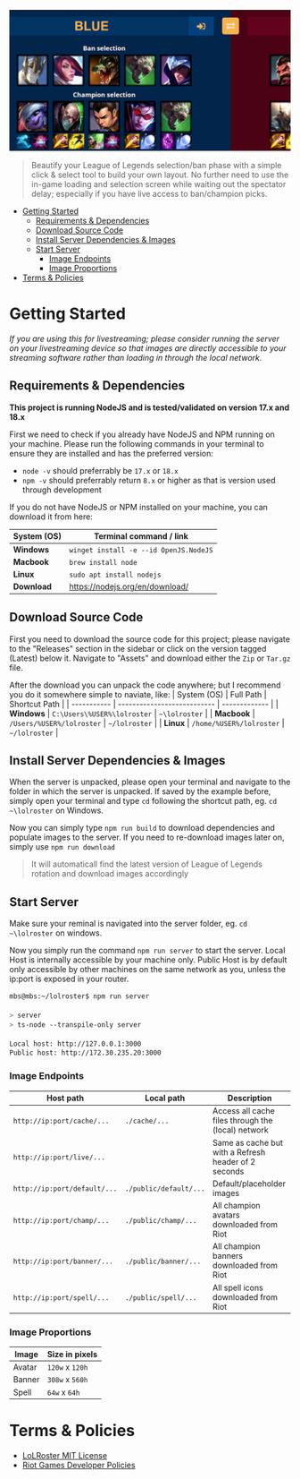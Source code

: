 ![League of Legends: Roster](.github/readme/preview.png)

> Beautify your League of Legends selection/ban phase with a simple click &amp; select tool to build your own layout.
> No further need to use the in-game loading and selection screen while waiting out the spectator delay;
> especially if you have live access to ban/champion picks.

- [Getting Started](#getting-started)
  - [Requirements &amp; Dependencies](#requirements--dependencies)
  - [Download Source Code](#download-source-code)
  - [Install Server Dependencies &amp; Images](#install-server-dependencies--images)
  - [Start Server](#start-server)
    - [Image Endpoints](#image-endpoints)
    - [Image Proportions](#image-proportions)
- [Terms &amp; Policies](#terms--policies)

# Getting Started

*If you are using this for livestreaming; please consider running the server on your livestreaming device so that images are directly accessible to your streaming software rather than loading in through the local network.*

## Requirements &amp; Dependencies 

**This project is running NodeJS and is tested/validated on version 17.x and 18.x**

First we need to check if you already have NodeJS and NPM running on your machine. Please run the following commands in your terminal to ensure they are installed and has the preferred version:
- `node -v` should preferrably be `17.x` or `18.x`
- `npm -v` should preferrably return `8.x` or higher as that is version used through development

If you do not have NodeJS or NPM installed on your machine, you can download it from here:

| System (OS)  | Terminal command / link                |
| ------------ | -------------------------------------- |
| **Windows**  | `winget install -e --id OpenJS.NodeJS` |
| **Macbook**  | `brew install node`                    |
| **Linux**    | `sudo apt install nodejs`              |
| **Download** | https://nodejs.org/en/download/        |

## Download Source Code

First you need to download the source code for this project; please navigate to the "Releases" section in the sidebar or click on the version tagged (Latest) below it. Navigate to "Assets" and download either the `Zip` or `Tar.gz` file.

After the download you can unpack the code anywhere; but I recommend you do it somewhere simple to naviate, like:
| System (OS) | Full Path                   | Shortcut Path |
| ----------- | --------------------------- | ------------- |
| **Windows** | `C:\Users\%USER%\lolroster` | `~\lolroster` |
| **Macbook** | `/Users/%USER%/lolroster`   | `~/lolroster` |
| **Linux**   | `/home/%USER%/lolroster`    | `~/lolroster` |

## Install Server Dependencies &amp; Images

When the server is unpacked, please open your terminal and navigate to the folder in which the server is unpacked. If saved by the example before, simply open your terminal and type `cd` following the shortcut path, eg. `cd ~\lolroster` on Windows.

Now you can simply type `npm run build` to download dependencies and populate images to the server. If you need to re-download images later on, simply use `npm run download`

> It will automaticall find the latest version of League of Legends rotation and download images accordingly

## Start Server

Make sure your reminal is navigated into the server folder, eg. `cd ~\lolroster` on windows.

Now you simply run the command `npm run server` to start the server. Local Host is internally accessible by your machine only. Public Host is by default only accessible by other machines on the same network as you, unless the ip:port is exposed in your router.

```sh
mbs@mbs:~/lolroster$ npm run server

> server
> ts-node --transpile-only server

Local host: http://127.0.0.1:3000
Public host: http://172.30.235.20:3000
```

### Image Endpoints

| Host path                    | Local path             | Description                                          |
| ---------------------------- | ---------------------- | ---------------------------------------------------- |
| `http://ip:port/cache/...`   | `./cache/...`          | Access all cache files through the (local) network   |
| `http://ip:port/live/...`    |                        | Same as cache but with a Refresh header of 2 seconds |
| `http://ip:port/default/...` | `./public/default/...` | Default/placeholder images                           |
| `http://ip:port/champ/...`   | `./public/champ/...`   | All champion avatars downloaded from Riot            |
| `http://ip:port/banner/...`  | `./public/banner/...`  | All champion banners downloaded from Riot            |
| `http://ip:port/spell/...`   | `./public/spell/...`   | All spell icons downloaded from Riot                 |

### Image Proportions

| Image  | Size in pixels  |
| ------ | --------------- |
| Avatar | `120w` x `120h` |
| Banner | `308w` x `560h` |
| Spell  | `64w` x `64h`   |

# Terms &amp; Policies

- [LoLRoster MIT License](LICENSE)
- [Riot Games Developer Policies](https://developer.riotgames.com/policies/general)
